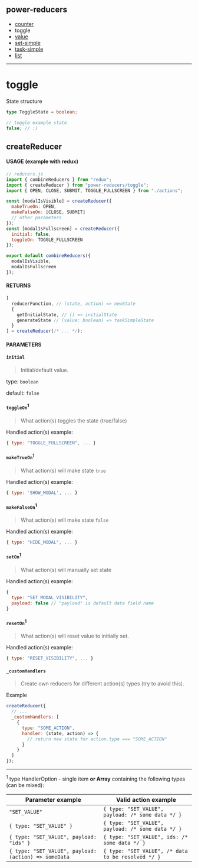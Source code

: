 ## power-reducers

- [counter](./counter.md)
- toggle
- [value](./value.md)
- [set-simple](./set-simple.md)
- [task-simple](./task-simple.md)
- [list](./list.md)

---

# toggle

State structure

```ts
type ToggleState = boolean;
```

```js
// toggle example state
false; // :)
```

## createReducer

#### USAGE (example with redux)

```js
// reducers.js
import { combineReducers } from "redux";
import { createReducer } from "power-reducers/toggle";
import { OPEN, CLOSE, SUBMIT, TOGGLE_FULLSCREEN } from "./actions";

const [modalIsVisible] = createReducer({
  makeTrueOn: OPEN,
  makeFalseOn: [CLOSE, SUBMIT]
  // other parameters
});
const [modalIsFullscreen] = createReducer({
  initial: false,
  toggleOn: TOGGLE_FULLSCREEN
});

export default combineReducers({
  modalIsVisible,
  modalIsFullscreen
});
```

#### RETURNS

```javascript
[
  reducerFunction, // (state, action) => newState
  {
    getInitialState, // () => initialState
    generateState // (value: boolean) => taskSimpleState
  }
] = createReducer(/* ... */);
```

#### PARAMETERS

#### **`initial`**

> Initial/default value.

type: `boolean`

default: `false`

#### **`toggleOn`<sup>1</sup>**

> What action(s) toggles the state (true/false)

Handled action(s) example:

```js
{ type: "TOGGLE_FULLSCREEN", ... }
```

#### **`makeTrueOn`<sup>1</sup>**

> What action(s) will make state `true`

Handled action(s) example:

```js
{ type: 'SHOW_MODAL', ... }
```

#### **`makeFalseOn`<sup>1</sup>**

> What action(s) will make state `false`

Handled action(s) example:

```js
{ type: "HIDE_MODAL", ... }
```

#### **`setOn`<sup>1</sup>**

> What action(s) will manually set state

Handled action(s) example:

```js
{
  type: "SET_MODAL_VISIBILITY",
  payload: false // "payload" is default data field name
}
```

#### **`resetOn`<sup>1</sup>**

> What action(s) will reset value to initially set.

Handled action(s) example:

```js
{ type: "RESET_VISIBILITY", ... }
```

#### **`_customHandlers`**

> Create own reducers for different action(s) types (try to avoid this).

Example

```javascript
createReducer({
  // ...
  _customHandlers: [
    {
      type: "SOME_ACTION",
      handler: (state, action) => {
        // return new state for action.type === "SOME_ACTION"
      }
    }
  ]
});
```

---

<sup>1</sup> type HandlerOption - single item **or Array** containing the following types (can be mixed):

| Parameter example                                    | Valid action example                               |
| ---------------------------------------------------- | -------------------------------------------------- |
| `"SET_VALUE"`                                        | `{ type: "SET_VALUE", payload: /* some data */ }`  |
| `{ type: "SET_VALUE" }`                              | `{ type: "SET_VALUE", payload: /* some data */ }`  |
| `{ type: "SET_VALUE", payload: "ids" }`              | `{ type: "SET_VALUE", ids: /* some data */ }`      |
| `{ type: "SET_VALUE", payload: (action) => someData` | `{ type: "SET_VALUE", /* data to be resolved */ }` |
